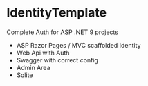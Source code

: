 # IdentityTemplate

Complete Auth for ASP .NET 9 projects

* ASP Razor Pages / MVC scaffolded Identity
* Web Api with Auth
* Swagger with correct config
* Admin Area
* Sqlite
